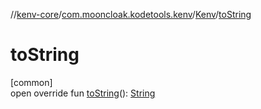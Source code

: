 //[kenv-core](../../../index.md)/[com.mooncloak.kodetools.kenv](../index.md)/[Kenv](index.md)/[toString](to-string.md)

# toString

[common]\
open override fun [toString](to-string.md)(): [String](https://kotlinlang.org/api/latest/jvm/stdlib/kotlin/-string/index.html)
